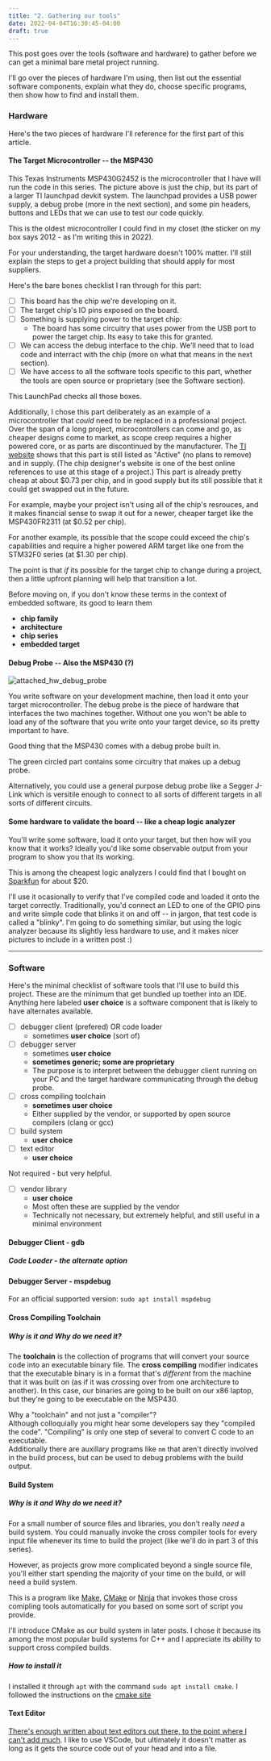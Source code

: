 ```yaml
---
title: "2. Gathering our tools"
date: 2022-04-04T16:30:45-04:00
draft: true
---
```


This post goes over the tools (software and hardware) to gather before we can get a minimal bare metal project running.

I'll go over the pieces of hardware I'm using, then list out the essential software components, explain what they do,
choose specific programs, then show how to find
and install them.

### Hardware

Here's the two pieces of hardware I'll reference for the first part of this article.

#### The Target Microcontroller -- the MSP430

This Texas Instruments MSP430G2452 is the microcontroller that I have will run the code in this series.
The picture above is just the chip, but its part of a larger TI launchpad devkit system.
The launchpad provides a USB power supply, a debug probe (more in the next section), and some pin headers, buttons and
LEDs that we can use to test our code quickly.

This is the oldest microcontroller I could find in my closet (the sticker on my box says 2012 - as I'm writing this in 2022).

For your understanding, the target hardware doesn't 100% matter.
I'll still explain the steps to get a project building that should apply for most suppliers.

Here's the bare bones checklist I ran through for this part: 
 - [ ] This board has the chip we're developing on it.
 - [ ] The target chip's IO pins exposed on the board.
 - [ ] Something is supplying power to the target chip:
    - The board has some circuitry that uses power from the USB port to power the target chip. Its easy to take this for
    granted.
 - [ ] We can access the debug interface to the chip. We'll need that to load code and interract with the chip (more on
 what that means in the next section).
 - [ ] We have access to all the software tools specific to this part, whether the tools are open source or proprietary
 (see the Software section).

This LaunchPad checks all those boxes.  

Additionally, I chose this part deliberately as an example of a microcontroller that *could* need to be replaced in a
professional project. 
Over the span of a long project, microcontrollers can come and go, as cheaper designs come to market, as scope creep requires
a higher powered core, or as parts are discontinued by the manufacturer. 
The [TI
website](https://www.ti.com/product/MSP430G2452?keyMatch=MSP430G2452&tisearch=search-everything&usecase=GPN#order-quality)
shows that this part is still listed as "Active" (no plans to remove) and in supply. (The chip designer's website is one
of the best online references to use at this stage of a project.) 
This part is already pretty cheap at about $0.73 per chip, and in good supply but its still possible that it could get
swapped out in the future.

For example, maybe your project isn't using all of the chip's resrouces, and it makes financial sense to swap it out for a
newer, cheaper target like the MSP430FR2311 (at $0.52 per chip).

For another example, its possible that the scope could exceed the chip's capabilities and require a
higher powered ARM target like one from the STM32F0 series (at $1.30 per chip).

The point is that *if* its possible for the target chip to change during a project, then a little upfront planning will
help that transition a lot.

Before moving on, if you don't know these terms in the context of embedded software, its good to learn them
 - **chip family**  
 - **architecture**  
 - **chip series**  
 - **embedded target** 

#### Debug Probe -- Also the MSP430 (?)

![attached_hw_debug_probe]( /hw_debug_probe.jpg "hw_debug_probe")

You write software on your development machine, then load it onto your target microcontroller.
The debug probe is the piece of hardware that interfaces the two machines together.
Without one you won't be able to load any of the software that you write onto your target device, so its pretty
important to have.

Good thing that the MSP430 comes with a debug probe built in.


The green circled part contains some circuitry that makes up a debug probe.

Alternatively, you could use a general purpose debug probe like a Segger J-Link which is versitile enough to connect to
all sorts of different targets in all sorts of different circuits.

#### Some hardware to validate the board -- like a cheap logic analyzer

You'll write some software, load it onto your target, but then how will you know that it works?
Ideally you'd like some observable output from your program to show you that its working.

This is among the cheapest logic analyzers I could find that I bought on
[Sparkfun](https://www.sparkfun.com/products/18627) for about $20. 

I'll use it ocasionally to verify that I've compiled code and loaded it onto the target correctly.
Traditionally, you'd connect an LED to one of the GPIO pins and write simple code that blinks it on and off -- in
jargon, that test code is called a "blinky". 
I'm going to do something similar, but using the logic analyzer because its slightly less hardware to use, and it makes
nicer pictures to include in a written post :) 

----

### Software

Here's the minimal checklist of software tools that I'll use to build this project.
These are the minimum that get bundled up toether into an IDE.  
Anything here labeled **user choice** is a software component that is likely to have alternates available.  

 - [ ] debugger client (prefered) OR code loader
    - sometimes **user choice** (sort of)
 - [ ] debugger server
    - sometimes **user choice**
    - **sometimes generic; some are proprietary**
    - The purpose is to interpret between the debugger client running on your PC and the target hardware communicating
    through the debug probe.
 - [ ] cross compiling toolchain
    - **sometimes user choice**
    - Either supplied by the vendor, or supported by open source compilers (clang or gcc)
 - [ ] build system
    - **user choice**
 - [ ] text editor
    - **user choice**

Not required - but very helpful.
 - [ ] vendor library
    - **user choice**
    - Most often these are supplied by the vendor
    - Technically not necessary, but extremely helpful, and still useful in a minimal environment

#### Debugger Client - gdb
##### Code Loader - the alternate option
#### Debugger Server - mspdebug

For an official supported version:
`sudo apt install mspdebug`
#### Cross Compiling Toolchain

##### Why is it and Why do we need it?
The **toolchain** is the collection of programs that will convert your source code into an executable binary file.
The **cross compiling** modifier indicates that the executable binary is in a format that's *different* from the machine
that it was built on (as if it was *cross*ing over from one architecture to another).
In this case, our binaries are going to be built on our x86 laptop, but they're going to be executable on the MSP430.

Why a "toolchain" and not just a "compiler"?  
Although colloquially you might hear some developers say they "compiled the code".
"Compiling" is only one step of several to convert C code to an executable.  
Additionally there are auxillary programs like `nm` that aren't directly involved in the build process, but can be used
to debug problems with the build output.



#### Build System

##### Why is it and Why do we need it?
For a small number of source files and libraries, you don't really *need* a build system.
You could manually invoke the cross compiler tools for every input file whenever its time to build the project (like
we'll do in part 3 of this series).

However, as projects grow more complicated beyond a single source file, you'll either start spending the majority  of
your time on the build, or will need a build system.

This is a program like [Make](https://www.gnu.org/software/make/), [CMake](https://cmake.org/) or
[Ninja](https://ninja-build.org/) that invokes those cross comipling tools automatically for you based on some sort of
script you provide.

I'll introduce CMake as our build system in later posts. I chose it because its among the most popular build systems for
C++ and I appreciate its ability to support cross compiled builds.

##### How to install it

I installed it through `apt` with the command `sudo apt install cmake`.
I followed the instructions on the [cmake site](https://cmake.org/install/)

#### Text Editor

[There's enough written about text editors out there, to the point where I can't add much](https://xkcd.com/378/).
I like to use VSCode, but ultimately it doesn't matter as long as it gets the source code out of your head and into a
file.
